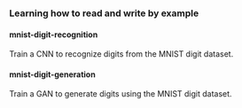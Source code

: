 ### Learning how to read and write by example
#### mnist-digit-recognition
Train a CNN to recognize digits from the MNIST digit dataset.  
  
  
#### mnist-digit-generation
Train a GAN to generate digits using the MNIST digit dataset.  
